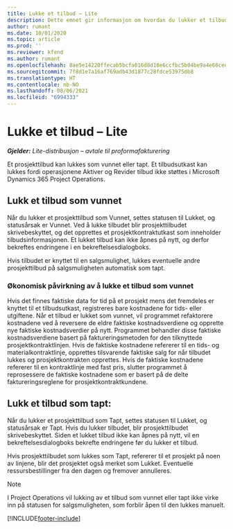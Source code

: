 ```yaml
---
title: Lukke et tilbud – Lite
description: Dette emnet gir informasjon om hvordan du lukker et tilbud i Project Operations.
author: rumant
ms.date: 10/01/2020
ms.topic: article
ms.prod: ''
ms.reviewer: kfend
ms.author: rumant
ms.openlocfilehash: 8ae5e14220ffecab5bcfa016d8d18e6ccfbc5b04be9a4e66cee26f8885125d31
ms.sourcegitcommit: 7f8d1e7a16af769adb43d1877c28fdce53975db8
ms.translationtype: HT
ms.contentlocale: nb-NO
ms.lasthandoff: 08/06/2021
ms.locfileid: "6994333"
---
```

# <a name="close-a-quote---lite"></a>Lukke et tilbud – Lite

_**Gjelder:** Lite-distribusjon – avtale til proformafakturering_

Et prosjekttilbud kan lukkes som vunnet eller tapt. Et tilbudsutkast kan lukkes fordi operasjonene Aktiver og Revider tilbud ikke støttes i Microsoft Dynamics 365 Project Operations.

## <a name="close-a-quote-as-won"></a>Lukk et tilbud som vunnet

Når du lukker et prosjekttilbud som Vunnet, settes statusen til Lukket, og statusårsak er Vunnet. Ved å lukke tilbudet blir prosjekttilbudet skrivebeskyttet, og det opprettes et prosjektkontraktutkast som inneholder tilbudsinformasjonen. Et lukket tilbud kan ikke åpnes på nytt, og derfor bekreftes endringene i en bekreftelsesdialogboks.

Hvis tilbudet er knyttet til en salgsmulighet, lukkes eventuelle andre prosjekttilbud på salgsmuligheten automatisk som tapt.

### <a name="financial-impact-of-closing-a-quote-as-won"></a>Økonomisk påvirkning av å lukke et tilbud som vunnet

Hvis det finnes faktiske data for tid på et prosjekt mens det fremdeles er knyttet til et tilbudsutkast, registreres bare kostnadene for tids- eller utgiftene. Når et tilbud er lukket som vunnet, vil programmet refaktorere kostnadene ved å reversere de eldre faktiske kostnadsverdiene og opprette nye faktiske kostnadsverdier på nytt. Programmet behandler disse faktiske kostnadsverdiene basert på faktureringsmetoden for den tilknyttede prosjektkontraktlinjen. Hvis de faktiske kostnadene refererer til en tids- og materialkontraktlinje, opprettes tilsvarende faktiske salg for når tilbudet lukkes og prosjektkontrakten opprettes. Hvis de faktiske kostnadene refererer til en kontraktlinje med fast pris, slutter programmet å reprosessere de faktiske kostnadene som er basert på de delte faktureringsreglene for prosjektkontraktkundene.

## <a name="closing-a-quote-as-lost"></a>Lukk et tilbud som tapt:

Når du lukker et prosjekttilbud som Tapt, settes statusen til Lukket, og statusårsak er Tapt. Hvis du lukker tilbudet, blir prosjekttilbudet skrivebeskyttet. Siden et lukket tilbud ikke kan åpnes på nytt, vil en bekreftelsesdialogboks bekrefte endringene før du lukker et tilbud.

Hvis prosjekttilbudet som lukkes som Tapt, refererer til et prosjekt på noen av linjene, blir det prosjektet også merket som Lukket. Eventuelle ressursbestillinger fra den dagen og fremover annulleres.

> [!NOTE]
> I Project Operations vil lukking av et tilbud som vunnet eller tapt ikke virke inn på statusen for salgsmuligheten, som forblir åpen til den lukkes manuelt.


[!INCLUDE[footer-include](../../includes/footer-banner.md)]